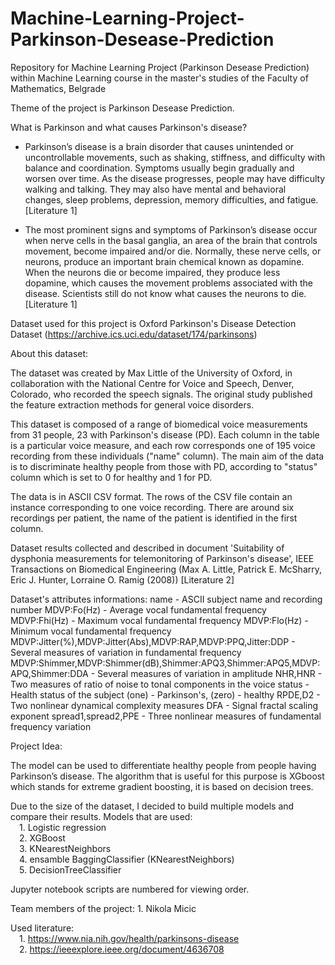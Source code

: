 # Machine-Learning-Project-Parkinson-Desease-Prediction
Repository for Machine Learning Project (Parkinson Desease Prediction) within Machine Learning course in the master's studies of the Faculty of Mathematics, Belgrade

Theme of the project is Parkinson Desease Prediction.

What is Parkinson and what causes Parkinson's disease? 
- Parkinson’s disease is a brain disorder that causes unintended or uncontrollable movements, such as shaking, stiffness, and difficulty with balance and coordination.
Symptoms usually begin gradually and worsen over time. As the disease progresses, people may have difficulty walking and talking. They may also have mental and behavioral changes, sleep problems, depression, memory difficulties, and fatigue. [Literature 1]

- The most prominent signs and symptoms of Parkinson’s disease occur when nerve cells in the basal ganglia, an area of the brain that controls movement, become impaired and/or die. Normally, these nerve cells, or neurons, produce an important brain chemical known as dopamine. When the neurons die or become impaired, they produce less dopamine, which causes the movement problems associated with the disease. Scientists still do not know what causes the neurons to die. [Literature 1]

Dataset used for this project is Oxford Parkinson's Disease Detection Dataset (https://archive.ics.uci.edu/dataset/174/parkinsons)

About this dataset:

The dataset was created by Max Little of the University of Oxford, in 
collaboration with the National Centre for Voice and Speech, Denver, 
Colorado, who recorded the speech signals. The original study published the 
feature extraction methods for general voice disorders.

This dataset is composed of a range of biomedical voice measurements from 31 people, 23 with Parkinson's disease (PD). Each column in the table is a particular voice measure, and each row corresponds one of 195 voice recording from these individuals ("name" column). The main aim of the data is to discriminate healthy people from those with PD, according to "status" column which is set to 0 for healthy and 1 for PD. 

The data is in ASCII CSV format. The rows of the CSV file contain an instance corresponding to one voice recording. There are around six recordings per patient, the name of the patient is identified in the first column.

Dataset results collected and described in document 'Suitability of dysphonia measurements for telemonitoring of Parkinson's disease', IEEE Transactions on Biomedical Engineering
(Max A. Little, Patrick E. McSharry, Eric J. Hunter, Lorraine O. Ramig (2008)) [Literature 2]

Dataset's attributes informations:
    name - ASCII subject name and recording number
    MDVP:Fo(Hz) - Average vocal fundamental frequency
    MDVP:Fhi(Hz) - Maximum vocal fundamental frequency
    MDVP:Flo(Hz) - Minimum vocal fundamental frequency
    MDVP:Jitter(%),MDVP:Jitter(Abs),MDVP:RAP,MDVP:PPQ,Jitter:DDP - Several 
    measures of variation in fundamental frequency
    MDVP:Shimmer,MDVP:Shimmer(dB),Shimmer:APQ3,Shimmer:APQ5,MDVP:APQ,Shimmer:DDA - Several measures of variation in amplitude
    NHR,HNR - Two measures of ratio of noise to tonal components in the voice
    status - Health status of the subject (one) - Parkinson's, (zero) - healthy
    RPDE,D2 - Two nonlinear dynamical complexity measures
    DFA - Signal fractal scaling exponent
    spread1,spread2,PPE - Three nonlinear measures of fundamental frequency variation 

Project Idea: 

The model can be used to differentiate healthy people from people having Parkinson’s disease.
The algorithm that is useful for this purpose is XGboost which stands for extreme gradient boosting, it is based on decision trees.

Due to the size of the dataset, I decided to build multiple models and compare their results.
Models that are used:<br />
&emsp;1. Logistic regression <br />
&emsp;2. XGBoost <br />
&emsp;3. KNearestNeighbors <br />
&emsp;4. ensamble BaggingClassifier (KNearestNeighbors) <br />
&emsp;5. DecisionTreeClassifier <br />

Jupyter notebook scripts are numbered for viewing order.

Team members of the project:
    1. Nikola Micic

Used literature:<br />
&emsp;1. https://www.nia.nih.gov/health/parkinsons-disease<br />
&emsp;2. https://ieeexplore.ieee.org/document/4636708<br />